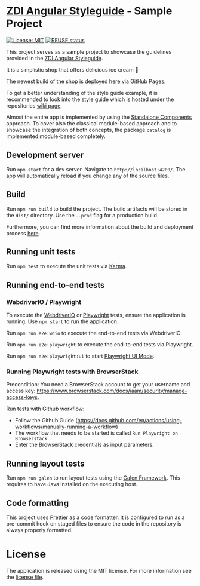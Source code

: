 # [ZDI Angular Styleguide](https://github.com/ZEISS/angular-styleguide/wiki) - Sample Project

[![License: MIT](https://img.shields.io/badge/License-MIT-yellow.svg)](https://opensource.org/licenses/MIT)
[![REUSE status](https://api.reuse.software/badge/github.com/ZEISS/angular-styleguide)](https://api.reuse.software/info/github.com/ZEISS/angular-styleguide)

This project serves as a sample project to showcase the guidelines provided in the [ZDI Angular Styleguide](https://github.com/ZEISS/angular-styleguide/wiki).

It is a simplistic shop that offers delicious ice cream :icecream:

The newest build of the shop is deployed [here](https://zeiss.github.io/angular-styleguide/) via GitHub Pages.

To get a better understanding of the style guide example, it is recommended to look into the style guide which is hosted under the repositories [wiki page](https://github.com/ZEISS/angular-styleguide/wiki).

Almost the entire app is implemented by using the [Standalone Components](https://angular.io/guide/standalone-components) approach. To cover also the classical module-based approach and to showcase the integration of both concepts, the package `catalog` is implemented module-based completely.

## Development server

Run `npm start` for a dev server. Navigate to `http://localhost:4200/`.
The app will automatically reload if you change any of the source files.

## Build

Run `npm run build` to build the project.
The build artifacts will be stored in the `dist/` directory.
Use the `--prod` flag for a production build.

Furthermore, you can find more information about the build and deployment process [here](BUILD_PIPELINE.md).

## Running unit tests

Run `npm test` to execute the unit tests via [Karma](https://karma-runner.github.io).

## Running end-to-end tests

### WebdriverIO / Playwright

To execute the [WebdriverIO](https://webdriver.io/) or [Playwright](https://playwright.dev/) tests, ensure the application is running.
Use `npm start` to run the application.

Run `npm run e2e:wdio` to execute the end-to-end tests via WebdriverIO.

Run `npm run e2e:playwright` to execute the end-to-end tests via Playwright.

Run `npm run e2e:playwright:ui` to start [Playwright UI Mode](https://playwright.dev/docs/test-ui-mode).

### Running Playwright tests with BrowserStack

Precondition: You need a BrowserStack account to get your username and access key: https://www.browserstack.com/docs/iaam/security/manage-access-keys.

Run tests with Github workflow:

- Follow the Github Guide (https://docs.github.com/en/actions/using-workflows/manually-running-a-workflow)
- The workflow that needs to be started is called `Run Playwright on Browserstack`
- Enter the BrowserStack credentials as input parameters.

## Running layout tests

Run `npm run galen` to run layout tests using the [Galen Framework](http://galenframework.com/).
This requires to have Java installed on the executing host.

## Code formatting

This project uses [Prettier](https://prettier.io) as a code formatter.
It is configured to run as a pre-commit hook on staged files to ensure the code in the repository is always properly formatted.

# License

The application is released using the MIT license. For more information see the [license file](./LICENSE).
